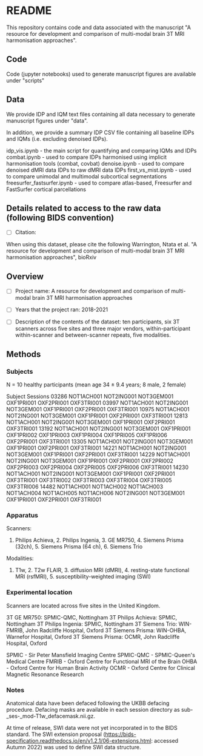 # README

This repository contains code and data associated with the manuscript "A resource for development and comparison of multi-modal brain 3T MRI harmonisation approaches".

## Code

Code (jupyter notebooks) used to generate manuscript figures are available under "scripts"

## Data

We provide IDP and IQM text files containing all data necessary to generate manuscript figures under "data".

In addition, we provide a summary IDP CSV file containing all baseline IDPs and IQMs (i.e. excluding denoised IDPs).

idp_vis.ipynb - the main script for quantifying and comparing IQMs and IDPs
combat.ipynb - used to compare IDPs harmonised using implicit harmonisation tools (combat, covbat)
denoise.ipynb - used to compare denoised dMRI data IDPs to raw dMRI data IDPs
first_vs_mist.ipynb - used to compare unimodal and multimodal subcortical segmentations
freesurfer_fastsurfer.ipynb - used to compare atlas-based, Freesurfer and FastSurfer cortical parcellations



## Details related to access to the raw data (following BIDS convention)

- [ ] Citation:

When using this dataset, please cite the following Warrington, Ntata et al. "A resource for development and comparison of multi-modal brain 3T MRI harmonisation approaches", bioRxiv



## Overview

- [ ] Project name: A resource for development and comparison of multi-modal brain 3T MRI harmonisation approaches

- [ ] Years that the project ran: 2018-2021

- [ ] Description of the contents of the dataset: ten participants, six 3T scanners across five sites and three major vendors, within-participant within-scanner and between-scanner repeats, five modalities.

## Methods

### Subjects

N = 10 healthy participants (mean age 34 ± 9.4 years; 8 male, 2 female)

Subject     Sessions
03286       NOT1ACH001 NOT2ING001 NOT3GEM001 OXF1PRI001 OXF2PRI001 OXF3TRI001
03997       NOT1ACH001 NOT2ING001 NOT3GEM001 OXF1PRI001 OXF2PRI001 OXF3TRI001
10975       NOT1ACH001 NOT2ING001 NOT3GEM001 OXF1PRI001 OXF2PRI001 OXF3TRI001
12813       NOT1ACH001 NOT2ING001 NOT3GEM001 OXF1PRI001 OXF2PRI001 OXF3TRI001
13192       NOT1ACH001 NOT2ING001 NOT3GEM001 OXF1PRI001 OXF1PRI002 OXF1PRI003 OXF1PRI004 OXF1PRI005 OXF1PRI006 OXF2PRI001 OXF3TRI001
13305       NOT1ACH001 NOT2ING001 NOT3GEM001 OXF1PRI001 OXF2PRI001 OXF3TRI001
14221       NOT1ACH001 NOT2ING001 NOT3GEM001 OXF1PRI001 OXF2PRI001 OXF3TRI001
14229       NOT1ACH001 NOT2ING001 NOT3GEM001 OXF1PRI001 OXF2PRI001 OXF2PRI002 OXF2PRI003 OXF2PRI004 OXF2PRI005 OXF2PRI006 OXF3TRI001
14230       NOT1ACH001 NOT2ING001 NOT3GEM001 OXF1PRI001 OXF2PRI001 OXF3TRI001 OXF3TRI002 OXF3TRI003 OXF3TRI004 OXF3TRI005 OXF3TRI006
14482       NOT1ACH001 NOT1ACH002 NOT1ACH003 NOT1ACH004 NOT1ACH005 NOT1ACH006 NOT2ING001 NOT3GEM001 OXF1PRI001 OXF2PRI001 OXF3TRI001

### Apparatus

Scanners:
1. Philips Achieva, 2. Philips Ingenia, 3. GE MR750, 4. Siemens Prisma (32ch), 5. Siemens Prisma (64 ch), 6. Siemens Trio

Modalities:
1. T1w, 2. T2w FLAIR, 3. diffusion MRI (dMRI), 4. resting-state functional MRI (rsfMRI), 5. susceptibility-weighted imaging (SWI)


### Experimental location

Scanners are located across five sites in the United Kingdom.

3T GE MR750: SPMIC-QMC, Nottingham
3T Philips Achieva: SPMIC, Nottingham
3T Philips Ingenia: SPMIC, Nottingham
3T Siemens Trio: WIN-FMRIB, John Radcliffe Hospital, Oxford
3T Siemens Prisma: WIN-OHBA, Warnefor Hospital, Oxford
3T Siemens Prisma: OCMR, John Radcliffe Hospital, Oxford

SPMIC - Sir Peter Mansfield Imaging Centre
SPMIC-QMC - SPMIC-Queen's Medical Centre
FMRIB - Oxford Centre for Functional MRI of the Brain
OHBA - Oxford Centre for Human Brain Activity
OCMR - Oxford Centre for Clinical Magnetic Resonance Research

### Notes
Anatomical data have been defaced following the UKBB defacing procedure. Defacing masks are available in each session directory as sub-<subID>_ses-<sesID>_mod-T1w_defacemask.nii.gz.

At time of release, SWI data were not yet incorporated in to the BIDS standard. The SWI extension proposal (https://bids-specification.readthedocs.io/en/v1.2.1/06-extensions.html: accessed Autumn 2022) was used to define SWI data structure.
